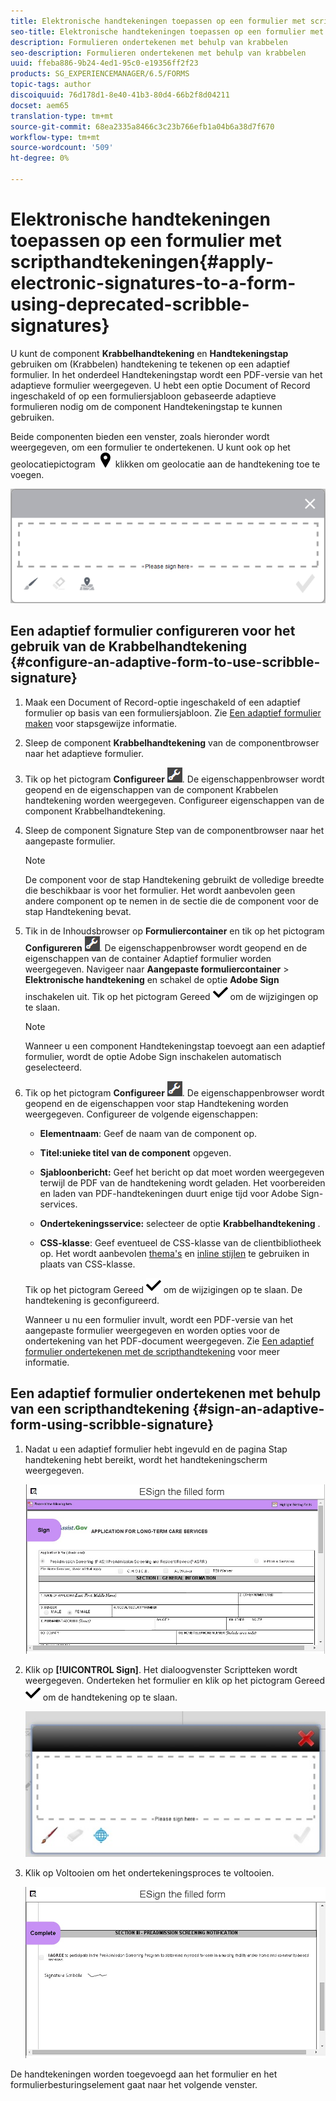```yaml
---
title: Elektronische handtekeningen toepassen op een formulier met scripthandtekeningen
seo-title: Elektronische handtekeningen toepassen op een formulier met scripthandtekeningen
description: Formulieren ondertekenen met behulp van krabbelen
seo-description: Formulieren ondertekenen met behulp van krabbelen
uuid: ffeba886-9b24-4ed1-95c0-e19356ff2f23
products: SG_EXPERIENCEMANAGER/6.5/FORMS
topic-tags: author
discoiquuid: 76d178d1-8e40-41b3-80d4-66b2f8d04211
docset: aem65
translation-type: tm+mt
source-git-commit: 68ea2335a8466c3c23b766efb1a04b6a38d7f670
workflow-type: tm+mt
source-wordcount: '509'
ht-degree: 0%

---
```



# Elektronische handtekeningen toepassen op een formulier met scripthandtekeningen{#apply-electronic-signatures-to-a-form-using-deprecated-scribble-signatures}

U kunt de component **Krabbelhandtekening** en **Handtekeningstap** gebruiken om (Krabbelen) handtekening te tekenen op een adaptief formulier. In het onderdeel Handtekeningstap wordt een PDF-versie van het adaptieve formulier weergegeven. U hebt een optie Document of Record ingeschakeld of op een formuliersjabloon gebaseerde adaptieve formulieren nodig om de component Handtekeningstap te kunnen gebruiken.

Beide componenten bieden een venster, zoals hieronder wordt weergegeven, om een formulier te ondertekenen. U kunt ook op het geolocatiepictogram ![aem_6_3_geolocation](assets/aem_6_3_geolocation.png) klikken om geolocatie aan de handtekening toe te voegen.

![Dialoogvenster Krabbelen](assets/scribble-signature.png)

## Een adaptief formulier configureren voor het gebruik van de Krabbelhandtekening {#configure-an-adaptive-form-to-use-scribble-signature}

1. Maak een Document of Record-optie ingeschakeld of een adaptief formulier op basis van een formuliersjabloon. Zie [Een adaptief formulier maken](../../forms/using/creating-adaptive-form.md) voor stapsgewijze informatie.
1. Sleep de component **Krabbelhandtekening** van de componentbrowser naar het adaptieve formulier.
1. Tik op het pictogram **Configureer** ![configure](assets/configure.png). De eigenschappenbrowser wordt geopend en de eigenschappen van de component Krabbelen handtekening worden weergegeven. Configureer eigenschappen van de component Krabbelhandtekening.
1. Sleep de component Signature Step van de componentbrowser naar het aangepaste formulier.

   >[!NOTE]
   >
   >De component voor de stap Handtekening gebruikt de volledige breedte die beschikbaar is voor het formulier. Het wordt aanbevolen geen andere component op te nemen in de sectie die de component voor de stap Handtekening bevat.

1. Tik in de Inhoudsbrowser op **Formuliercontainer** en tik op het pictogram **Configureren** ![](/help/forms/using/assets/configure.png). De eigenschappenbrowser wordt geopend en de eigenschappen van de container Adaptief formulier worden weergegeven. Navigeer naar **Aangepaste formuliercontainer** > **Elektronische handtekening** en schakel de optie **Adobe Sign** inschakelen uit. Tik op het pictogram Gereed ![aem_6_3_forms_save](assets/aem_6_3_forms_save.png) om de wijzigingen op te slaan.

   >[!NOTE]
   >
   >Wanneer u een component Handtekeningstap toevoegt aan een adaptief formulier, wordt de optie Adobe Sign inschakelen automatisch geselecteerd.

1. Tik op het pictogram **Configureer** ![configure](assets/configure.png). De eigenschappenbrowser wordt geopend en de eigenschappen voor stap Handtekening worden weergegeven. Configureer de volgende eigenschappen:

   * **Elementnaam**: Geef de naam van de component op.

   * **Titel:unieke titel van de component** opgeven.
   * **Sjabloonbericht:** Geef het bericht op dat moet worden weergegeven terwijl de PDF van de handtekening wordt geladen. Het voorbereiden en laden van PDF-handtekeningen duurt enige tijd voor Adobe Sign-services.
   * **Ondertekeningsservice:** selecteer de optie  **Krabbelhandtekening** .

   * **CSS-klasse**: Geef eventueel de CSS-klasse van de clientbibliotheek op. Het wordt aanbevolen [thema&#39;s](../../forms/using/themes.md) en [inline stijlen](../../forms/using/inline-style-adaptive-forms.md) te gebruiken in plaats van CSS-klasse.

   Tik op het pictogram Gereed ![aem_6_3_forms_save](assets/aem_6_3_forms_save.png) om de wijzigingen op te slaan. De handtekening is geconfigureerd.

   Wanneer u nu een formulier invult, wordt een PDF-versie van het aangepaste formulier weergegeven en worden opties voor de ondertekening van het PDF-document weergegeven. Zie [Een adaptief formulier ondertekenen met de scripthandtekening](../../forms/using/signing-forms-using-scribble.md#sign-an-adaptive-form-using-scribble-signature) voor meer informatie.

## Een adaptief formulier ondertekenen met behulp van een scripthandtekening {#sign-an-adaptive-form-using-scribble-signature}

1. Nadat u een adaptief formulier hebt ingevuld en de pagina Stap handtekening hebt bereikt, wordt het handtekeningscherm weergegeven.

   ![Handtekeningscherm voor EchoSign-pagina](assets/esignscribblesign.jpg)

1. Klik op **[!UICONTROL Sign]**. Het dialoogvenster Scriptteken wordt weergegeven. Onderteken het formulier en klik op het pictogram Gereed ![aem_6_3_forms_save](assets/aem_6_3_forms_save.png) om de handtekening op te slaan.

   ![Dialoogvenster Krabbelen](assets/scribblewidget.jpg)

1. Klik op Voltooien om het ondertekeningsproces te voltooien.

   ![Voltooi het ondertekeningsproces](assets/scribblecomplete.jpg)

De handtekeningen worden toegevoegd aan het formulier en het formulierbesturingselement gaat naar het volgende venster.

